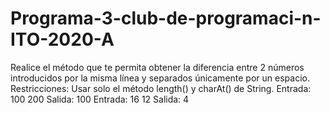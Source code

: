 # Programa-3-club-de-programaci-n-ITO-2020-A
  Realice el método que te permita obtener la diferencia entre 2 números introducidos por la misma línea y separados únicamente por un espacio. Restricciones: Usar solo el método length() y charAt() de String.  Entrada: 100 200 Salida: 100  Entrada: 16 12 Salida: 4
